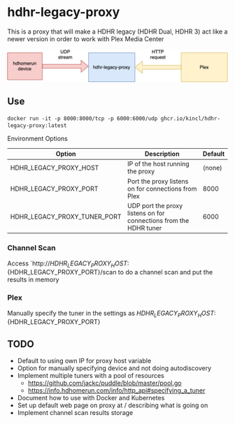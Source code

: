 # hdhr-legacy-proxy

This is a proxy that will make a HDHR legacy (HDHR Dual, HDHR 3) act like a newer version
in order to work with Plex Media Center

![diagram](design-docs/hdhr-legacy-proxy.jpg)

## Use

```
docker run -it -p 8000:8000/tcp -p 6000:6000/udp ghcr.io/kincl/hdhr-legacy-proxy:latest
```

Environment Options

| Option | Description | Default |
| ------ | ----------- | ------- |
| HDHR_LEGACY_PROXY_HOST | IP of the host running the proxy | (none) |
| HDHR_LEGACY_PROXY_PORT | Port the proxy listens on for connections from Plex | 8000 |
| HDHR_LEGACY_PROXY_TUNER_PORT | UDP port the proxy listens on for connections from the HDHR tuner | 6000 |

### Channel Scan

Access `http://${HDHR_LEGACY_PROXY_HOST}:${HDHR_LEGACY_PROXY_PORT}/scan to do a channel scan and put the results in memory

### Plex

Manually specify the tuner in the settings as ${HDHR_LEGACY_PROXY_HOST}:${HDHR_LEGACY_PROXY_PORT}

## TODO

- Default to using own IP for proxy host variable
- Option for manually specifying device and not doing autodiscovery
- Implement multiple tuners with a pool of resources
  - https://github.com/jackc/puddle/blob/master/pool.go
  - https://info.hdhomerun.com/info/http_api#specifying_a_tuner
- Document how to use with Docker and Kubernetes
- Set up default web page on proxy at / describing what is going on
- Implement channel scan results storage

